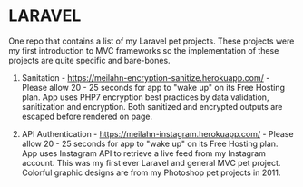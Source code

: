 # LARAVEL 
One repo that contains a list of my Laravel pet projects. These projects were my first introduction to MVC frameworks so the implementation of these projects are quite specific and bare-bones.

1. Sanitation - https://meilahn-encryption-sanitize.herokuapp.com/ - Please allow 20 - 25 seconds for app to "wake up" on its Free Hosting plan. App uses PHP7 encryption best practices by data validation, sanitization and encryption. Both sanitized and encrypted outputs are escaped before rendered on page.

2. API Authentication - https://meilahn-instagram.herokuapp.com/ - Please allow 20 - 25 seconds for app to "wake up" on its Free Hosting plan. App uses Instagram API to retrieve a live feed from my Instagram account. This was my first ever Laravel and general MVC pet project. Colorful graphic designs are from my Photoshop pet projects in 2011.
